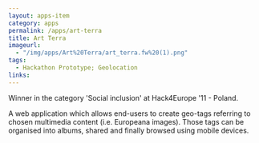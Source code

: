 ```yaml
---
layout: apps-item
category: apps
permalink: /apps/art-terra
title: Art Terra 
imageurl:
  - "/img/apps/Art%20Terra/art_terra.fw%20(1).png"
tags:
  - Hackathon Prototype; Geolocation 
links:
---
```


Winner in the category 'Social inclusion' at Hack4Europe '11 - Poland.

A web application which allows end-users to create geo-tags referring to chosen multimedia content (i.e. Europeana images). Those tags can be organised into albums, shared and finally browsed using mobile devices.


